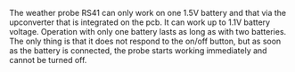 The weather probe RS41 can only work on one 1.5V battery and that via the upconverter that is integrated on the pcb. 
It can work up to 1.1V battery voltage. Operation with only one battery lasts as long as with two batteries. 
The only thing is that it does not respond to the on/off button, but as soon as the battery is connected, 
the probe starts working immediately and cannot be turned off.

